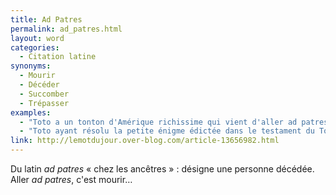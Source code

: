 ```yaml
---
title: Ad Patres
permalink: ad_patres.html
layout: word
categories:
  - Citation latine
synonyms:
  - Mourir
  - Décéder
  - Succomber
  - Trépasser
examples:
  - "Toto a un tonton d'Amérique richissime qui vient d'aller ad patres, laissant un héritage colossal. (cf. histoires)"
  - "Toto ayant résolu la petite énigme édictée dans le testament du Tonton d'Armorique parti ad patres vient d'accéder à la ploutocratie : il est devenu richissime. Aujourd'hui, nous avons affaire à un grand expert de numismatique et brasse les valeurs fiduciaires à tour de bras. (cf. histoires)"
link: http://lemotdujour.over-blog.com/article-13656982.html
---
```


Du latin *ad patres* « chez les ancêtres » : désigne une personne décédée. Aller *ad patres*, c'est mourir…


